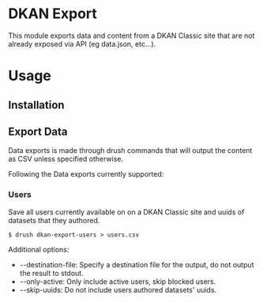 # DKAN Export
This module exports data and content from a DKAN Classic site that are not already exposed via API (eg data.json, etc...).

# Usage
## Installation
## Export Data
Data exports is made through drush commands that will output the content as CSV unless specified otherwise.

Following the Data exports currently supported:

### Users
Save all users currently available on on a DKAN Classic site and uuids of datasets that they authored.
```
$ drush dkan-export-users > users.csv
```

Additional options:
* --destination-file: Specify a destination file for the output, do not output the result to stdout.
* --only-active: Only include active users, skip blocked users.
* --skip-uuids: Do not include users authored datasets' uuids.
